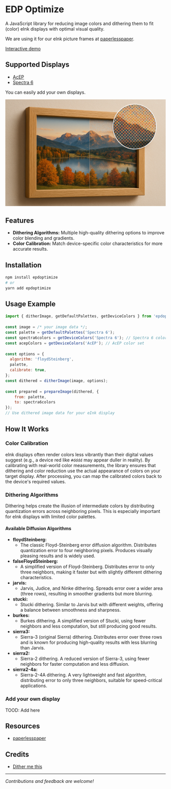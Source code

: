# EDP Optimize

A JavaScript library for reducing image colors and dithering them to fit (color) eInk displays with optimal visual quality.

We are using it for our eInk picture frames at [paperlesspaper](https://paperlesspaper.de/en).

[Interactive demo](https://utzel-butzel.github.io/epdoptimize/)

## Supported Displays

- [AcEP](https://www.eink.com/brand/detail/Gallery)
- [Spectra 6](https://www.eink.com/brand?bookmark=Spectra)

You can easily add your own displays.

![Intro image](https://raw.githubusercontent.com/Utzel-Butzel/epdoptimize/refs/heads/main/intro-image.jpg)

## Features

- **Dithering Algorithms:** Multiple high-quality dithering options to improve color blending and gradients.
- **Color Calibration:** Match device-specific color characteristics for more accurate results.

## Installation

```bash
npm install epdoptimize
# or
yarn add epdoptimize
```

## Usage Example

```js
import { ditherImage, getDefaultPalettes, getDeviceColors } from 'epdoptimize';

const image = /* your image data */;
const palette = getDefaultPalettes('Spectra 6');
const spectra6colors = getDeviceColors('Spectra 6'); // Spectra 6 color set
const acepColors = getDeviceColors('AcEP'); // AcEP color set

const options = {
  algorithm: 'floydSteinberg',
  palette,
  calibrate: true,
};
const dithered = ditherImage(image, options);

const prepared = prepareImage(dithered, {
    from: palette,
    to: spectra6colors
});
// Use dithered image data for your eInk display
```

## How It Works

### Color Calibration

eInk displays often render colors less vibrantly than their digital values suggest (e.g., a device red like `#dddd` may appear duller in reality). By calibrating with real-world color measurements, the library ensures that dithering and color reduction use the actual appearance of colors on your target display. After processing, you can map the calibrated colors back to the device's required values.

### Dithering Algorithms

Dithering helps create the illusion of intermediate colors by distributing quantization errors across neighboring pixels. This is especially important for eInk displays with limited color palettes.

#### Available Diffusion Algorithms

- **floydSteinberg:**
  - The classic Floyd-Steinberg error diffusion algorithm. Distributes quantization error to four neighboring pixels. Produces visually pleasing results and is widely used.
- **falseFloydSteinberg:**
  - A simplified version of Floyd-Steinberg. Distributes error to only three neighbors, making it faster but with slightly different dithering characteristics.
- **jarvis:**
  - Jarvis, Judice, and Ninke dithering. Spreads error over a wider area (three rows), resulting in smoother gradients but more blurring.
- **stucki:**
  - Stucki dithering. Similar to Jarvis but with different weights, offering a balance between smoothness and sharpness.
- **burkes:**
  - Burkes dithering. A simplified version of Stucki, using fewer neighbors and less computation, but still producing good results.
- **sierra3:**
  - Sierra-3 (original Sierra) dithering. Distributes error over three rows and is known for producing high-quality results with less blurring than Jarvis.
- **sierra2:**
  - Sierra-2 dithering. A reduced version of Sierra-3, using fewer neighbors for faster computation and less diffusion.
- **sierra2-4a:**
  - Sierra-2-4A dithering. A very lightweight and fast algorithm, distributing error to only three neighbors, suitable for speed-critical applications.

### Add your own display

TOOD: Add here

## Resources

- [paperlesspaper](https://paperlesspaper.de)

## Credits

- [Dither me this](https://github.com/DitheringIdiot/dither-me-this)

---

_Contributions and feedback are welcome!_
